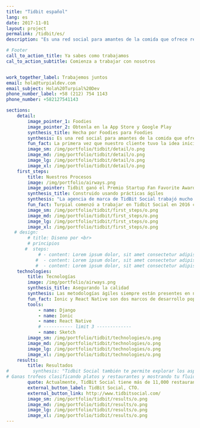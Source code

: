 ```yaml
---
title: "Tidbit español"
lang: es
date: 2017-11-01
layout: project
permalink: /tidbit/es/
description: "Es una red social para amantes de la comida que ofrece recomendaciones personalizadas de restaurantes y platos según las preferencias del usuario, así como comentarios y valoraciones de platos individuales por parte de sus amigos."

# Footer
call_to_action_title: Ya sabes como trabajamos
cal_to_action_subtitle: Comienza a trabajar con nosotros


work_together_label: Trabajemos juntos
email: hola@turpialdev.com
email_subject: Hola%20Turpial%20Dev
phone_number_label: +58 (212) 754 1143
phone_number: +582127541143

sections:
    detail:
        image_pointer_1: Foodies
        image_pointer_2: Obtenla en la App Store y Google Play
        synthesis_title: Hecha por Foodies para Foodies
        synthesis: Es una red social para amantes de la comida que ofrece recomendaciones personalizadas de restaurantes y platos según las preferencias del usuario, así como comentarios y valoraciones de platos individuales por parte de sus amigos.
        fun_fact: La primera vez que nuestro cliente tuvo la idea inicial de TidBit Social fue durante una cena familiar, hablando de lo maravilloso que sería tener las recomendaciones de familiares y amigos, por lo que nuestro cliente escribió algunos conceptos en una servilleta, reflexionó sobre esta idea y así nació TidBit Social.
        image_sm: /img/portfolio/tidbit/detail/o.png
        image_md: /img/portfolio/tidbit/detail/o.png
        image_lg: /img/portfolio/tidbit/detail/o.png
        image_xl: /img/portfolio/tidbit/detail/o.png
    first_steps:
        title: Nuestros Procesos
        image: /img/portfolio/airways.png
        image_pointer: Tidbit ganó el Premio Startup Fan Favorite Award en eMerge Americas, 2018
        synthesis_title: Construido usando prácticas ágiles
        synthesis: "La agencia de marca de TidBit Social trabajó mucho para definir el aspecto de la aplicación, mientras que Turpial, con más experiencia en UX / UI, ayudó a garantizar la usabilidad y una buena experiencia en el diseño. <br> Trabajamos usando metodologías ágiles con reuniones diarias stand-up, planeando el trabajo para cada iteración y asegurándonos de que todos estuvieran en la misma página y con la misma visión."
        fun_fact: Turpial comenzó a trabajar en Tidbit Social en 2016 cuando los empresarios con sede en Washington, DC, vinieron a nosotros con esta idea.
        image_sm: /img/portfolio/tidbit/first_steps/o.png
        image_md: /img/portfolio/tidbit/first_steps/o.png
        image_lg: /img/portfolio/tidbit/first_steps/o.png
        image_xl: /img/portfolio/tidbit/first_steps/o.png
   # design:
        # title: Diseno por <br>
        # principios
       #  steps:
            # - content: Lorem ipsum dolor, sit amet consectetur adipisicing elit. Voluptatibus voluptatum nemo vel reprehenderit cumque maxime perferendis. Obcaecati delectus quia non laudantium porro, dicta quae autem nobis iusto ut harum sint!
           #  - content: Lorem ipsum dolor, sit amet consectetur adipisicing elit. Voluptatibus voluptatum nemo vel reprehenderit cumque maxime perferendis.
           #  - content: Lorem ipsum dolor, sit amet consectetur adipisicing elit. Voluptatibus voluptatum nemo vel reprehenderit cumque maxime perferendis. Obcaecati delectus quia non laudantium porro.
    technologies:
        title: Tecnologías
        image: /img/portfolio/airways.png
        synthesis_title: Asegurando la calidad
        synthesis: Las metodologías ágiles siempre están presentes en nuestros proyectos y TidBit. Trabajamos con Ionic para una aplicación rápida en el mercado y con Django para el lado del servidor, luego la aplicación móvil fue refactorizada para React Native. Para garantizar la calidad, metodologías de Desarrollo Basado en Pruebas se practicaron en grandes partes del proyecto.
        fun_fact: Ionic y React Native son dos marcos de desarrollo populares que se utilizan para reutilizar la mayor parte del código, desarrollando aplicaciones para diferentes plataformas de manera más rápida y económica.
        tools:
            - name: Django
            - name: Ionic
            - name: React Native
            # ----------- limit 3 -------------
            - name: Sketch
        image_sm: /img/portfolio/tidbit/technologies/o.png
        image_md: /img/portfolio/tidbit/technologies/o.png
        image_lg: /img/portfolio/tidbit/technologies/o.png
        image_xl: /img/portfolio/tidbit/technologies/o.png
    results:
        title: Resultados
#         synthesis: "Tidbit Social también te permite explorar los aspectos más destacados de cada amante de la comida, usuarios por su nombre real o nombre de usuario y Restaurantes destacados en función de las clasificaciones o tendencias en tu área.
# Ganas trofeos clasificando platos y restaurantes y mostrando tu fluidez con diferentes cocinas. Otras funciones incluyen un Explorador de puntajes (para filtrar los lugares de acuerdo con sus propios puntajes) una Lista de Deseos de restaurantes que desea visitar y una lista de sus Seguidores y las personas que usted sigue."
        quote: Actualmente, TidBit Social tiene más de 11,000 restaurantes registrados, con Washington, DC y Nueva York como las ciudades más activas y con una calificación de 4.8 / 5 estrellas en la App Store y 4.5 en Google Play.
        external_button_label: TidBit Social, CTO.
        external_button_link: http://www.tidbitsocial.com/
        image_sm: /img/portfolio/tidbit/results/o.png
        image_md: /img/portfolio/tidbit/results/o.png
        image_lg: /img/portfolio/tidbit/results/o.png
        image_xl: /img/portfolio/tidbit/results/o.png
---
```

